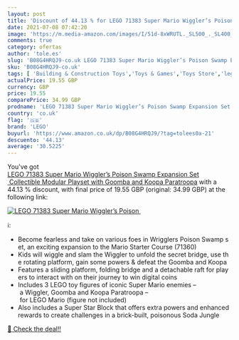 ```yaml
---
layout: post
title: 'Discount of 44.13 % for LEGO 71383 Super Mario Wiggler’s Poison '
date: 2021-07-08 07:42:20
image: 'https://m.media-amazon.com/images/I/51d-8xWRUTL._SL500_._SL400_.jpg'
comments: true
category: ofertas
author: 'tole.es'
slug: 'B08G4HRQJ9-co.uk LEGO 71383 Super Mario Wiggler’s Poison Swamp Expansion...'
sku: 'B08G4HRQJ9-co.uk'
tags: [ 'Building & Construction Toys','Toys & Games','Toys Store','lego', ]
actualPrice: 19.55 GBP
currency: GBP
price: 19.55
comparePrice: 34.99 GBP
prodname: 'LEGO 71383 Super Mario Wiggler’s Poison Swamp Expansion Set  Collectible Modular Playset with Goomba and Koopa Paratroopa'
country: 'co.uk'
flag: '🇬🇧'
brand: 'LEGO'
buyurl: 'https://www.amazon.co.uk/dp/B08G4HRQJ9/?tag=tolees0a-21'
descuento: '44.13'
average: '30.5225'
---
```


You've got [LEGO 71383 Super Mario Wiggler’s Poison Swamp Expansion Set  Collectible Modular Playset with Goomba and Koopa Paratroopa](https://www.amazon.co.uk/dp/B08G4HRQJ9/?tag=tolees0a-21) with a  44.13 % discount, with final price of 19.55 GBP (original: 34.99 GBP) at the following link:

[![LEGO 71383 Super Mario Wiggler’s Poison ](https://m.media-amazon.com/images/I/51d-8xWRUTL._SL500_._SL400_.jpg)](https://www.amazon.co.uk/dp/B08G4HRQJ9/?tag=tolees0a-21)

ℹ️:

- Become fearless and take on various foes in Wrigglers Poison Swamp set, an exciting expansion to the Mario Starter Course (71360)
- Kids will wiggle and slam the Wiggler to unfold the secret bridge, use the rotating platform, gain some powers & defeat the Goomba and Koopa
- Features a sliding platform, folding bridge and a detachable raft for players to interact with on their journey to win digital coins
- Includes 3 LEGO toy figures of iconic Super Mario enemies – a Wiggler, Goomba and Koopa Paratroopa – for LEGO Mario (figure not included)
- Also includes a Super Star Block that offers extra powers and enhanced rewards to create challenges in a brick-built, poisonous Soda Jungle

[🛒 Check the deal!!](https://www.amazon.co.uk/dp/B08G4HRQJ9/?tag=tolees0a-21)
